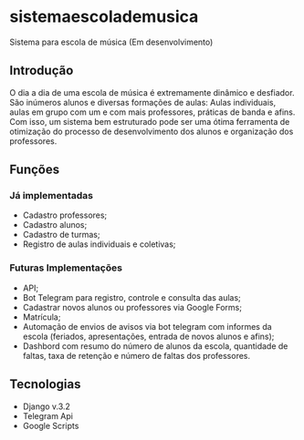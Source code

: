 # sistemaescolademusica
Sistema para escola de música (Em desenvolvimento)

## Introdução
O dia a dia de uma escola de música é extremamente dinâmico e desfiador. São inúmeros alunos e diversas formações de aulas: Aulas individuais, aulas em grupo com um e com mais professores, práticas de banda e afins. Com isso, um sistema bem estruturado pode ser uma ótima ferramenta de otimização do processo de desenvolvimento dos alunos e organização dos professores.

## Funções
### Já implementadas
- Cadastro professores;
- Cadastro alunos;
- Cadastro de turmas;
- Registro de aulas individuais e coletivas;
### Futuras Implementações
- API;
- Bot Telegram para registro, controle e consulta das aulas;
- Cadastrar novos alunos ou professores via Google Forms;
- Matrícula;
- Automação de envios de avisos via bot telegram com informes da escola (feriados, apresentações, entrada de novos alunos e afins);
- Dashbord com resumo do número de alunos da escola, quantidade de faltas, taxa de retenção e número de faltas dos professores.

## Tecnologias
- Django v.3.2
- Telegram Api
- Google Scripts


